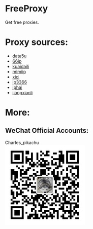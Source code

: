 # FreeProxy
Get free proxies.

# Proxy sources:
- [data5u](http://www.data5u.com/)
- [66ip](http://www.66ip.cn/)
- [kuaidaili](https://www.kuaidaili.com)
- [mimiip](http://www.mimiip.com)
- [xici](http://www.xicidaili.com/)
- [ip3366](http://www.ip3366.net/free/)
- [iphai](http://www.iphai.com/free/ng)
- [jiangxianli](http://ip.jiangxianli.com/?page=1)

# More:
## WeChat Official Accounts:
Charles_pikachu  
![img](pikachu.jpg)